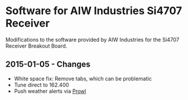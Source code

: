 # Software for AIW Industries Si4707 Receiver

Modifications to the software provided by AIW Industries for the Si4707 Receiver Breakout Board.

## 2015-01-05 - Changes
- White space fix: Remove tabs, which can be problematic
- Tune direct to 162.400
- Push weather alerts via [Prowl](http://prowlapp.com)
